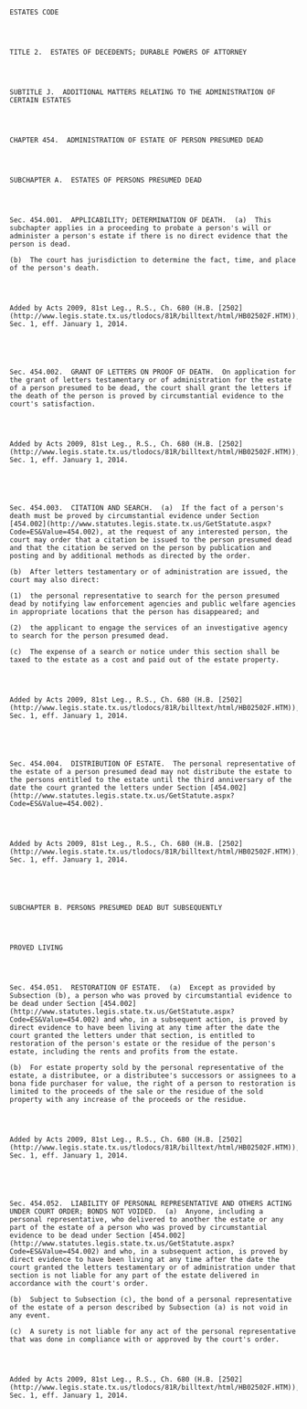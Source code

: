 ﻿
    
    
    	
    					
    
    
    ESTATES CODE
    
      
    
    
    TITLE 2.  ESTATES OF DECEDENTS; DURABLE POWERS OF ATTORNEY
    
      
    
    
    SUBTITLE J.  ADDITIONAL MATTERS RELATING TO THE ADMINISTRATION OF CERTAIN ESTATES
    
      
    
    
    CHAPTER 454.  ADMINISTRATION OF ESTATE OF PERSON PRESUMED DEAD
    
      
    
    
    SUBCHAPTER A.  ESTATES OF PERSONS PRESUMED DEAD
    
      
    
    
    Sec. 454.001.  APPLICABILITY; DETERMINATION OF DEATH.  (a)  This subchapter applies in a proceeding to probate a person's will or administer a person's estate if there is no direct evidence that the person is dead.
    
    (b)  The court has jurisdiction to determine the fact, time, and place of the person's death.
    
    
    
    
    Added by Acts 2009, 81st Leg., R.S., Ch. 680 (H.B. [2502](http://www.legis.state.tx.us/tlodocs/81R/billtext/html/HB02502F.HTM)), Sec. 1, eff. January 1, 2014.
    
    
    
    
    
    Sec. 454.002.  GRANT OF LETTERS ON PROOF OF DEATH.  On application for the grant of letters testamentary or of administration for the estate of a person presumed to be dead, the court shall grant the letters if the death of the person is proved by circumstantial evidence to the court's satisfaction.
    
    
    
    
    Added by Acts 2009, 81st Leg., R.S., Ch. 680 (H.B. [2502](http://www.legis.state.tx.us/tlodocs/81R/billtext/html/HB02502F.HTM)), Sec. 1, eff. January 1, 2014.
    
    
    
    
    
    Sec. 454.003.  CITATION AND SEARCH.  (a)  If the fact of a person's death must be proved by circumstantial evidence under Section [454.002](http://www.statutes.legis.state.tx.us/GetStatute.aspx?Code=ES&Value=454.002), at the request of any interested person, the court may order that a citation be issued to the person presumed dead and that the citation be served on the person by publication and posting and by additional methods as directed by the order.
    
    (b)  After letters testamentary or of administration are issued, the court may also direct:
    
    (1)  the personal representative to search for the person presumed dead by notifying law enforcement agencies and public welfare agencies in appropriate locations that the person has disappeared; and
    
    (2)  the applicant to engage the services of an investigative agency to search for the person presumed dead.
    
    (c)  The expense of a search or notice under this section shall be taxed to the estate as a cost and paid out of the estate property.
    
    
    
    
    Added by Acts 2009, 81st Leg., R.S., Ch. 680 (H.B. [2502](http://www.legis.state.tx.us/tlodocs/81R/billtext/html/HB02502F.HTM)), Sec. 1, eff. January 1, 2014.
    
    
    
    
    
    Sec. 454.004.  DISTRIBUTION OF ESTATE.  The personal representative of the estate of a person presumed dead may not distribute the estate to the persons entitled to the estate until the third anniversary of the date the court granted the letters under Section [454.002](http://www.statutes.legis.state.tx.us/GetStatute.aspx?Code=ES&Value=454.002).
    
    
    
    
    Added by Acts 2009, 81st Leg., R.S., Ch. 680 (H.B. [2502](http://www.legis.state.tx.us/tlodocs/81R/billtext/html/HB02502F.HTM)), Sec. 1, eff. January 1, 2014.
    
    
    
    
    
    SUBCHAPTER B. PERSONS PRESUMED DEAD BUT SUBSEQUENTLY
    
      
    
    
    PROVED LIVING
    
      
    
    
    Sec. 454.051.  RESTORATION OF ESTATE.  (a)  Except as provided by Subsection (b), a person who was proved by circumstantial evidence to be dead under Section [454.002](http://www.statutes.legis.state.tx.us/GetStatute.aspx?Code=ES&Value=454.002) and who, in a subsequent action, is proved by direct evidence to have been living at any time after the date the court granted the letters under that section, is entitled to restoration of the person's estate or the residue of the person's estate, including the rents and profits from the estate.
    
    (b)  For estate property sold by the personal representative of the estate, a distributee, or a distributee's successors or assignees to a bona fide purchaser for value, the right of a person to restoration is limited to the proceeds of the sale or the residue of the sold property with any increase of the proceeds or the residue.
    
    
    
    
    Added by Acts 2009, 81st Leg., R.S., Ch. 680 (H.B. [2502](http://www.legis.state.tx.us/tlodocs/81R/billtext/html/HB02502F.HTM)), Sec. 1, eff. January 1, 2014.
    
    
    
    
    
    Sec. 454.052.  LIABILITY OF PERSONAL REPRESENTATIVE AND OTHERS ACTING UNDER COURT ORDER; BONDS NOT VOIDED.  (a)  Anyone, including a personal representative, who delivered to another the estate or any part of the estate of a person who was proved by circumstantial evidence to be dead under Section [454.002](http://www.statutes.legis.state.tx.us/GetStatute.aspx?Code=ES&Value=454.002) and who, in a subsequent action, is proved by direct evidence to have been living at any time after the date the court granted the letters testamentary or of administration under that section is not liable for any part of the estate delivered in accordance with the court's order.
    
    (b)  Subject to Subsection (c), the bond of a personal representative of the estate of a person described by Subsection (a) is not void in any event.
    
    (c)  A surety is not liable for any act of the personal representative that was done in compliance with or approved by the court's order.
    
    
    
    
    Added by Acts 2009, 81st Leg., R.S., Ch. 680 (H.B. [2502](http://www.legis.state.tx.us/tlodocs/81R/billtext/html/HB02502F.HTM)), Sec. 1, eff. January 1, 2014.
    
    
    
    
    				
